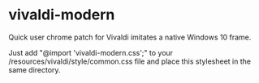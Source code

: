 # vivaldi-modern
Quick user chrome patch for Vivaldi imitates a native Windows 10 frame.

Just add "@import 'vivaldi-modern.css';" to your /resources/vivaldi/style/common.css file and place this stylesheet in the same directory.
